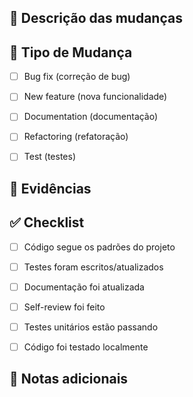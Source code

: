 ## 📝 Descrição das mudanças
<!-- Descreva brevemente o que este MR resolve ou implementa -->

## 🎯 Tipo de Mudança
- [ ] Bug fix (correção de bug)
- [ ] New feature (nova funcionalidade)
- [ ] Documentation (documentação)
- [ ] Refactoring (refatoração)
- [ ] Test (testes)


## 📸 Evidências
<!-- Adicione screenshots do resumo caso de teste passando e das chamadas HTTP -->

## ✅ Checklist
- [ ] Código segue os padrões do projeto
- [ ] Testes foram escritos/atualizados
- [ ] Documentação foi atualizada
- [ ] Self-review foi feito
- [ ] Testes unitários estão passando
- [ ] Código foi testado localmente


## 📌 Notas adicionais
<!-- Qualquer informação adicional para os revisores -->
